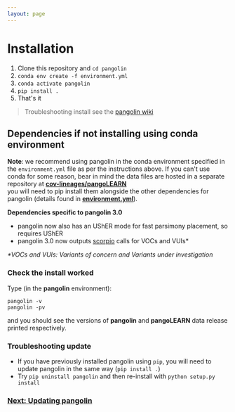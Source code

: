 ```yaml
---
layout: page
---
```


# Installation

1. Clone this repository and ``cd pangolin``
2. ``conda env create -f environment.yml``
3. ``conda activate pangolin``
4. ``pip install .``
5. That's it

> Troubleshooting install see the [pangolin wiki](https://github.com/cov-lineages/pangolin/wiki)

## Dependencies if not installing using conda environment

<strong>Note</strong>: we recommend using pangolin in the conda environment specified in the ``environment.yml`` file as per the instructions above. If you can't use conda for some reason, bear in mind the data files are hosted in a separate repository at [<strong>cov-lineages/pangoLEARN</strong>](https://github.com/cov-lineages/pangoLEARN.git) <br>
you will need to pip install them alongside the other dependencies for pangolin (details found in [<strong>environment.yml</strong>](https://github.com/cov-lineages/pangolin/blob/master/environment.yml)).

<strong>Dependencies specific to pangolin 3.0 </strong>
- pangolin now also has an UShER mode for fast parsimony placement, so requires UShER
- pangolin 3.0 now outputs [scorpio](https://github.com/cov-lineages/scorpio.git) calls for VOCs and VUIs*

<i>*VOCs and VUIs: Variants of concern and Variants under investigation</i>

### Check the install worked

Type (in the <strong>pangolin</strong> environment):

```
pangolin -v
pangolin -pv
```
and you should see the versions of <strong>pangolin</strong> and <strong>pangoLEARN</strong> data release printed respectively.

### Troubleshooting update
- If you have previously installed pangolin using ``pip``, you will need to update pangolin in the same way (``pip install .``)
- Try ``pip uninstall pangolin`` and then re-install with `python setup.py install`


### [Next: Updating pangolin](./updating.html)